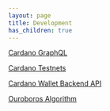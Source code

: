 ```yaml
---
layout: page
title: Development
has_children: true
---
```


[Cardano GraphQL](https://input-output-hk.github.io/cardano-graphql/)

[Cardano Testnets](https://testnets.cardano.org/)

[Cardano Wallet Backend API](https://input-output-hk.github.io/cardano-wallet/api/edge/)

[Ouroboros Algorithm](https://cardano.org/ouroboros/)
